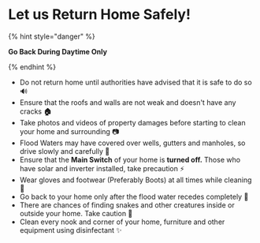 # Let us Return Home Safely!

{% hint style="danger" %}

**Go Back During Daytime Only**

{% endhint %}

* Do not return home until authorities have advised that it is safe to do so 🔊
* Ensure that the roofs and walls are not weak and doesn't have any cracks **🏠**
* Take photos and videos of property damages before starting to clean your home and surrounding 📷
* Flood Waters may have covered over wells, gutters and manholes, so drive slowly and carefully 🚗
* Ensure that the **Main Switch** of your home is **turned off.** Those who have solar and inverter installed, take precaution ⚡
* Wear gloves and footwear \(Preferably Boots\) at all times while cleaning  🧤
* Go back to your home only after the flood water recedes completely 🚶‍
* There are chances of finding snakes and other creatures inside or outside your home. Take caution 🐍 
* Clean every nook and corner of your home, furniture and other equipment using disinfectant ✨ 

